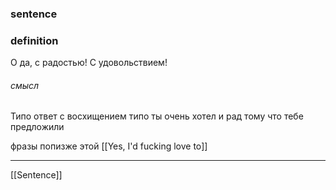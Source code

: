 ### sentence

### definition
О да, с радостью!
С удовольствием!
###### смысл
Типо ответ с восхищением типо ты очень хотел и рад тому что тебе предложили

фразы попизже этой 
[[Yes, I'd fucking love to]]

---

[[Sentence]]